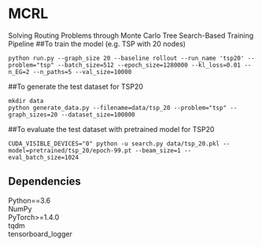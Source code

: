 # MCRL
Solving Routing Problems through Monte Carlo Tree Search-Based Training Pipeline
##To train the model (e.g. TSP with 20 nodes)
```
python run.py --graph_size 20 --baseline rollout --run_name 'tsp20' --problem="tsp" --batch_size=512 --epoch_size=1280000 --kl_loss=0.01 --n_EG=2 --n_paths=5 --val_size=10000
```
##To generate the test dataset for TSP20
```
mkdir data
python generate_data.py --filename=data/tsp_20 --problem="tsp" --graph_sizes=20 --dataset_size=100000
```
##To evaluate the test dataset with pretrained model for TSP20
```
CUDA_VISIBLE_DEVICES="0" python -u search.py data/tsp_20.pkl --model=pretrained/tsp_20/epoch-99.pt --beam_size=1 --eval_batch_size=1024
```
## Dependencies<br>
Python==3.6 <br>
NumPy<br>
PyTorch>=1.4.0<br>
tqdm<br>
tensorboard_logger<br>
